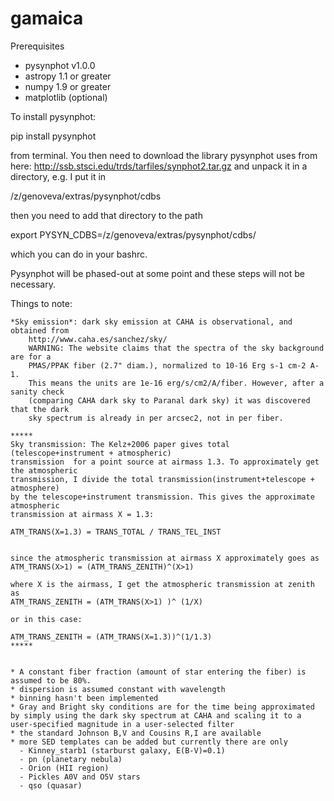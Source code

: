 # gamaica

Prerequisites
* pysynphot v1.0.0
* astropy 1.1 or greater
* numpy 1.9 or greater
* matplotlib (optional) 

To install pysynphot: 

pip install pysynphot

from terminal. You then need to download the library pysynphot uses from here:
http://ssb.stsci.edu/trds/tarfiles/synphot2.tar.gz
and unpack it in a directory, e.g. I put it in

/z/genoveva/extras/pysynphot/cdbs

then you need to add that directory to the path

export PYSYN_CDBS=/z/genoveva/extras/pysynphot/cdbs/

which you can do in your bashrc. 


Pysynphot will be phased-out at some point and these steps will not be necessary. 

Things to note:


    *Sky emission*: dark sky emission at CAHA is observational, and obtained from 
        http://www.caha.es/sanchez/sky/
        WARNING: The website claims that the spectra of the sky background are for a 
        PMAS/PPAK fiber (2.7" diam.), normalized to 10-16 Erg s-1 cm-2 A-1. 
        This means the units are 1e-16 erg/s/cm2/A/fiber. However, after a sanity check 
        (comparing CAHA dark sky to Paranal dark sky) it was discovered that the dark
        sky spectrum is already in per arcsec2, not in per fiber. 
        
    *****
    Sky transmission: The Kelz+2006 paper gives total (telescope+instrument + atmospheric)
    transmission  for a point source at airmass 1.3. To approximately get the atmospheric
    transmission, I divide the total transmission(instrument+telescope + atmosphere) 
    by the telescope+instrument transmission. This gives the approximate atmospheric
    transmission at airmass X = 1.3:
    
    ATM_TRANS(X=1.3) = TRANS_TOTAL / TRANS_TEL_INST
    
    
    since the atmospheric transmission at airmass X approximately goes as 
    ATM_TRANS(X>1) = (ATM_TRANS_ZENITH)^(X>1)
    
    where X is the airmass, I get the atmospheric transmission at zenith as
    ATM_TRANS_ZENITH = (ATM_TRANS(X>1) )^ (1/X)
    
    or in this case:
    
    ATM_TRANS_ZENITH = (ATM_TRANS(X=1.3))^(1/1.3)
    *****
    
    
    * A constant fiber fraction (amount of star entering the fiber) is assumed to be 80%. 
    * dispersion is assumed constant with wavelength
    * binning hasn't been implemented
    * Gray and Bright sky conditions are for the time being approximated by simply using the dark sky spectrum at CAHA and scaling it to a user-specified magnitude in a user-selected filter
    * the standard Johnson B,V and Cousins R,I are available
    * more SED templates can be added but currently there are only 
      - Kinney_starb1 (starburst galaxy, E(B-V)=0.1)
      - pn (planetary nebula)
      - Orion (HII region)
      - Pickles A0V and O5V stars
      - qso (quasar)
    
